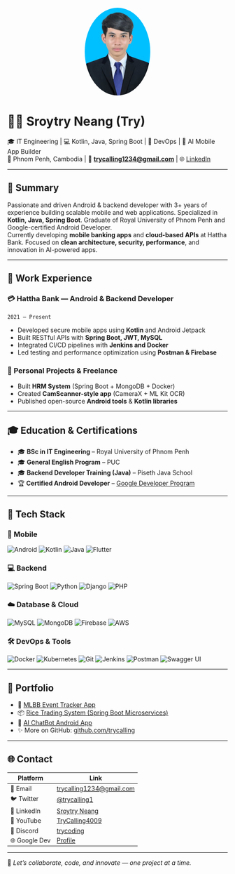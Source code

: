 <p align="center">
  <img src="trycalling.jpg" alt="Try Profile" width="150" style="border-radius:50%;" />
</p>

# 👨‍💻 Sroytry Neang (Try)

🎓 IT Engineering | 💻 Kotlin, Java, Spring Boot | 🧠 DevOps | 🤖 AI Mobile App Builder  
📍 Phnom Penh, Cambodia | 📧 **trycalling1234@gmail.com** | 🌐 [LinkedIn](https://www.linkedin.com/in/sroytry-neang-ab2048256/)

---

## 🧠 Summary

Passionate and driven Android & backend developer with 3+ years of experience building scalable mobile and web applications. Specialized in **Kotlin, Java, Spring Boot**. Graduate of Royal University of Phnom Penh and Google-certified Android Developer.  
Currently developing **mobile banking apps** and **cloud-based APIs** at Hattha Bank. Focused on **clean architecture, security, performance**, and innovation in AI-powered apps.

---

## 💼 Work Experience

### 💳 Hattha Bank — Android & Backend Developer  
`2021 – Present`  
- Developed secure mobile apps using **Kotlin** and Android Jetpack  
- Built RESTful APIs with **Spring Boot, JWT, MySQL**  
- Integrated CI/CD pipelines with **Jenkins and Docker**  
- Led testing and performance optimization using **Postman & Firebase**

### 🧪 Personal Projects & Freelance  
- Built **HRM System** (Spring Boot + MongoDB + Docker)  
- Created **CamScanner-style app** (CameraX + ML Kit OCR)  
- Published open-source **Android tools** & **Kotlin libraries**

---

## 🎓 Education & Certifications

- 🎓 **BSc in IT Engineering** – Royal University of Phnom Penh  
- 🎓 **General English Program** – PUC  
- 🎓 **Backend Developer Training (Java)** – Piseth Java School  
- 🏆 **Certified Android Developer** – [Google Developer Program](https://g.dev/trycoding)

---

## 🔧 Tech Stack

### 📱 Mobile  
![Android](https://img.shields.io/badge/Android-3DDC84?style=for-the-badge&logo=android&logoColor=white)
![Kotlin](https://img.shields.io/badge/Kotlin-0095D5?style=for-the-badge&logo=kotlin&logoColor=white)
![Java](https://img.shields.io/badge/Java-ED8B00?style=for-the-badge&logo=java&logoColor=white)
![Flutter](https://img.shields.io/badge/Flutter-02569B?style=for-the-badge&logo=flutter&logoColor=white)

### 💻 Backend  
![Spring Boot](https://img.shields.io/badge/Spring_Boot-6DB33F?style=for-the-badge&logo=spring-boot&logoColor=white)
![Python](https://img.shields.io/badge/Python-3776AB?style=for-the-badge&logo=python&logoColor=white)
![Django](https://img.shields.io/badge/Django-092E20?style=for-the-badge&logo=django&logoColor=white)
![PHP](https://img.shields.io/badge/PHP-777BB4?style=for-the-badge&logo=php&logoColor=white)

### ☁️ Database & Cloud  
![MySQL](https://img.shields.io/badge/MySQL-4479A1?style=for-the-badge&logo=mysql&logoColor=white)
![MongoDB](https://img.shields.io/badge/MongoDB-47A248?style=for-the-badge&logo=mongodb&logoColor=white)
![Firebase](https://img.shields.io/badge/Firebase-FFCA28?style=for-the-badge&logo=firebase&logoColor=white)
![AWS](https://img.shields.io/badge/AWS-FF9900?style=for-the-badge&logo=amazonaws&logoColor=white)

### 🛠 DevOps & Tools  
![Docker](https://img.shields.io/badge/Docker-2496ED?style=for-the-badge&logo=docker&logoColor=white)
![Kubernetes](https://img.shields.io/badge/Kubernetes-326CE5?style=for-the-badge&logo=kubernetes&logoColor=white)
![Git](https://img.shields.io/badge/Git-F05032?style=for-the-badge&logo=git&logoColor=white)
![Jenkins](https://img.shields.io/badge/Jenkins-D24939?style=for-the-badge&logo=jenkins&logoColor=white)
![Postman](https://img.shields.io/badge/Postman-FF6C37?style=for-the-badge&logo=postman&logoColor=white)
![Swagger UI](https://img.shields.io/badge/Swagger%20UI-85EA2D?style=for-the-badge&logo=swagger&logoColor=black)

---

## 📂 Portfolio

- 📱 [MLBB Event Tracker App](https://github.com/trycalling/mlbb-tracker)  
- 📦 [Rice Trading System (Spring Boot Microservices)](https://github.com/trycalling/rice-trading)  
- 🤖 [AI ChatBot Android App](https://github.com/trycalling/ai-chat-app)  
- ✨ More on GitHub: [github.com/trycalling](https://github.com/trycalling)

---

## 🌐 Contact

| Platform | Link |
|----------|------|
| 📧 Email | trycalling1234@gmail.com |
| 🐦 Twitter | [@trycalling1](https://twitter.com/trycalling1) |
| 💼 LinkedIn | [Sroytry Neang](https://www.linkedin.com/in/sroytry-neang-ab2048256/) |
| 🎥 YouTube | [TryCalling4009](https://www.youtube.com/c/trycalling4009) |
| 💬 Discord | [trycoding](https://discord.gg/ryk3r) |
| 🌐 Google Dev | [Profile](https://developers.google.com/profile/u/trycoding) |

---

📌 *Let’s collaborate, code, and innovate — one project at a time.*
